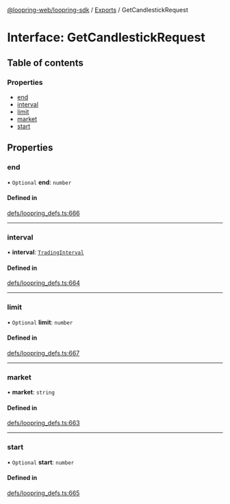 [@loopring-web/loopring-sdk](../README.md) / [Exports](../modules.md) / GetCandlestickRequest

# Interface: GetCandlestickRequest

## Table of contents

### Properties

- [end](GetCandlestickRequest.md#end)
- [interval](GetCandlestickRequest.md#interval)
- [limit](GetCandlestickRequest.md#limit)
- [market](GetCandlestickRequest.md#market)
- [start](GetCandlestickRequest.md#start)

## Properties

### end

• `Optional` **end**: `number`

#### Defined in

[defs/loopring_defs.ts:666](https://github.com/Loopring/loopring_sdk/blob/5861d10/src/defs/loopring_defs.ts#L666)

___

### interval

• **interval**: [`TradingInterval`](../enums/TradingInterval.md)

#### Defined in

[defs/loopring_defs.ts:664](https://github.com/Loopring/loopring_sdk/blob/5861d10/src/defs/loopring_defs.ts#L664)

___

### limit

• `Optional` **limit**: `number`

#### Defined in

[defs/loopring_defs.ts:667](https://github.com/Loopring/loopring_sdk/blob/5861d10/src/defs/loopring_defs.ts#L667)

___

### market

• **market**: `string`

#### Defined in

[defs/loopring_defs.ts:663](https://github.com/Loopring/loopring_sdk/blob/5861d10/src/defs/loopring_defs.ts#L663)

___

### start

• `Optional` **start**: `number`

#### Defined in

[defs/loopring_defs.ts:665](https://github.com/Loopring/loopring_sdk/blob/5861d10/src/defs/loopring_defs.ts#L665)

